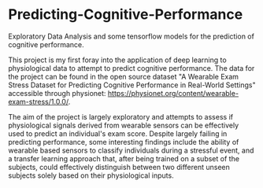 # Predicting-Cognitive-Performance
Exploratory Data Analysis and some tensorflow models for the prediction of cognitive performance. 

This project is my first foray into the application of deep learning to physiological data to attempt to predict cognitive performance. The data for the project can be found in the open source dataset "A Wearable Exam Stress Dataset for Predicting Cognitive Performance in Real-World Settings" accessible through physionet: https://physionet.org/content/wearable-exam-stress/1.0.0/.

The aim of the project is largely exploratory and attempts to assess if physiological signals derived from wearable sensors can be effectively used to predict an individual's exam score. Despite largely failing in predicting performance, some interesting findings include the ability of wearable based sensors to classify individuals during a stressful event, and a transfer learning approach that, after being trained on a subset of the subjects, could effectively distinguish between two different unseen subjects solely based on their physiological inputs.
